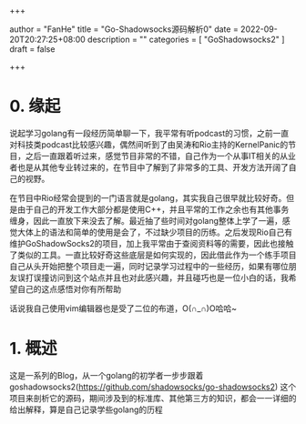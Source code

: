 +++

author = "FanHe"
title = "Go-Shadowsocks源码解析0"
date = 2022-09-20T20:27:25+08:00
description = ""
categories = [
 "GoShadowsocks2"
]
draft = false

+++


# 

# 0. 缘起

说起学习golang有一段经历简单聊一下，我平常有听podcast的习惯，之前一直对科技类podcast比较感兴趣，偶然间听到了由吴涛和Rio主持的KernelPanic的节目，之后一直跟着听过来，感觉节目非常的不错，自己作为一个从事IT相关的从业者也是从其他专业转过来的，在节目中了解到了非常多的工具、开发方法开阔了自己的视野。

在节目中Rio经常会提到的一门语言就是golang，其实我自己很早就比较好奇。但是由于自己的开发工作大部分都是使用C++，并且平常的工作之余也有其他事务缠身，因此一直放下来没去了解。最近抽了些时间对golang整体上学了一遍，感觉大体上的语法和简单的使用是会了，不过缺少项目的历练。之后发现Rio自己有维护GoShadowSocks2的项目，加上我平常由于查阅资料等的需要，因此也接触了类似的工具。一直比较好奇这些底层是如何实现的，因此借此作为一个练手项目自己从头开始把整个项目走一遍，同时记录学习过程中的一些经历，如果有哪位朋友误打误撞访问到这个站点并且也对此感兴趣，并且碰巧也是一位小白的话，我希望自己的这点感悟对你有所帮助

话说我自己使用vim编辑器也是受了二位的布道，O(∩_∩)O哈哈~

# 1. 概述

这是一系列的Blog，从一个golang的初学者一步步跟着goshadowsocks2(https://github.com/shadowsocks/go-shadowsocks2) 这个项目来剖析它的源码，期间涉及到的标准库、其他第三方的知识，都会一一详细的给出解释，算是自己记录学些golang的历程
